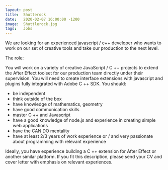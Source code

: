 ```yaml
---
layout: post
title:  Shutterock
date:   2020-02-07 16:00:00 -1200
image:  Shuttlerock.jpg
tags:   Jobs
---
```

We are looking for an experienced javascript / c++ developer who wants to work on our set of creative tools and take our production to the next level.

The role:

You will work on a variety of creative JavaScript / C ++ projects to extend the After Effect toolset for our production team directly under their supervision. You will need to create interface extensions with javascript and plugins fully integrated with Adobe C ++ SDK. You should:

* be independent
* think outside of the box
* have knowledge of mathematics, geometry
* have good communication skills
* master C ++ and Javascript
* have a good knowledge of node.js and experience in creating simple web applications
* have the CAN DO mentality
* have at least 2/3 years of work experience or / and very passionate about programming with relevant experience

Ideally, you have experience building a C ++ extension for After Effect or another similar platform.
If you fit this description, please send your CV and cover letter with emphasis on relevant experiences.